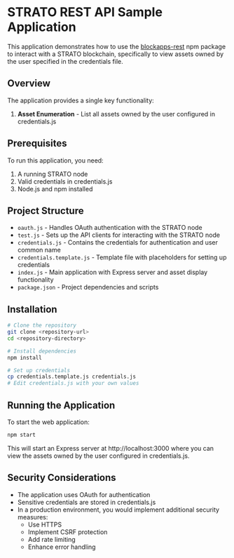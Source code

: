 # STRATO REST API Sample Application

This application demonstrates how to use the [blockapps-rest](https://www.npmjs.com/package/blockapps-rest) npm package to interact with a STRATO blockchain, specifically to view assets owned by the user specified in the credentials file.

## Overview

The application provides a single key functionality:

1. **Asset Enumeration** - List all assets owned by the user configured in credentials.js

## Prerequisites

To run this application, you need:

1. A running STRATO node
2. Valid credentials in credentials.js
3. Node.js and npm installed

## Project Structure

- `oauth.js` - Handles OAuth authentication with the STRATO node
- `test.js` - Sets up the API clients for interacting with the STRATO node
- `credentials.js` - Contains the credentials for authentication and user common name
- `credentials.template.js` - Template file with placeholders for setting up credentials
- `index.js` - Main application with Express server and asset display functionality
- `package.json` - Project dependencies and scripts

## Installation

```bash
# Clone the repository
git clone <repository-url>
cd <repository-directory>

# Install dependencies
npm install

# Set up credentials
cp credentials.template.js credentials.js
# Edit credentials.js with your own values
```

## Running the Application

To start the web application:

```bash
npm start
```

This will start an Express server at http://localhost:3000 where you can view the assets owned by the user configured in credentials.js.

## Security Considerations

- The application uses OAuth for authentication
- Sensitive credentials are stored in credentials.js
- In a production environment, you would implement additional security measures:
  - Use HTTPS
  - Implement CSRF protection
  - Add rate limiting
  - Enhance error handling
